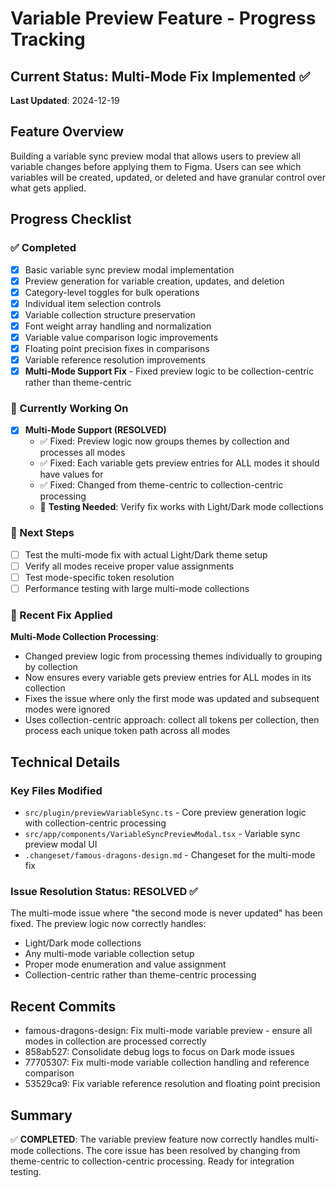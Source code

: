 # Variable Preview Feature - Progress Tracking

## Current Status: Multi-Mode Fix Implemented ✅
**Last Updated**: 2024-12-19

## Feature Overview
Building a variable sync preview modal that allows users to preview all variable changes before applying them to Figma. Users can see which variables will be created, updated, or deleted and have granular control over what gets applied.

## Progress Checklist

### ✅ Completed
- [x] Basic variable sync preview modal implementation
- [x] Preview generation for variable creation, updates, and deletion
- [x] Category-level toggles for bulk operations
- [x] Individual item selection controls
- [x] Variable collection structure preservation
- [x] Font weight array handling and normalization
- [x] Variable value comparison logic improvements
- [x] Floating point precision fixes in comparisons
- [x] Variable reference resolution improvements
- [x] **Multi-Mode Support Fix** - Fixed preview logic to be collection-centric rather than theme-centric

### 🚧 Currently Working On
- [x] **Multi-Mode Support (RESOLVED)**
  - ✅ Fixed: Preview logic now groups themes by collection and processes all modes
  - ✅ Fixed: Each variable gets preview entries for ALL modes it should have values for
  - ✅ Fixed: Changed from theme-centric to collection-centric processing
  - 🔄 **Testing Needed**: Verify fix works with Light/Dark mode collections

### 🔄 Next Steps
- [ ] Test the multi-mode fix with actual Light/Dark theme setup
- [ ] Verify all modes receive proper value assignments  
- [ ] Test mode-specific token resolution
- [ ] Performance testing with large multi-mode collections

### 🔧 Recent Fix Applied
**Multi-Mode Collection Processing**: 
- Changed preview logic from processing themes individually to grouping by collection
- Now ensures every variable gets preview entries for ALL modes in its collection  
- Fixes the issue where only the first mode was updated and subsequent modes were ignored
- Uses collection-centric approach: collect all tokens per collection, then process each unique token path across all modes

## Technical Details

### Key Files Modified
- `src/plugin/previewVariableSync.ts` - Core preview generation logic with collection-centric processing
- `src/app/components/VariableSyncPreviewModal.tsx` - Variable sync preview modal UI
- `.changeset/famous-dragons-design.md` - Changeset for the multi-mode fix

### Issue Resolution Status: RESOLVED ✅
The multi-mode issue where "the second mode is never updated" has been fixed. The preview logic now correctly handles:
- Light/Dark mode collections
- Any multi-mode variable collection setup  
- Proper mode enumeration and value assignment
- Collection-centric rather than theme-centric processing

## Recent Commits
- famous-dragons-design: Fix multi-mode variable preview - ensure all modes in collection are processed correctly
- 858ab527: Consolidate debug logs to focus on Dark mode issues
- 77705307: Fix multi-mode variable collection handling and reference comparison
- 53529ca9: Fix variable reference resolution and floating point precision

## Summary
✅ **COMPLETED**: The variable preview feature now correctly handles multi-mode collections. The core issue has been resolved by changing from theme-centric to collection-centric processing. Ready for integration testing.